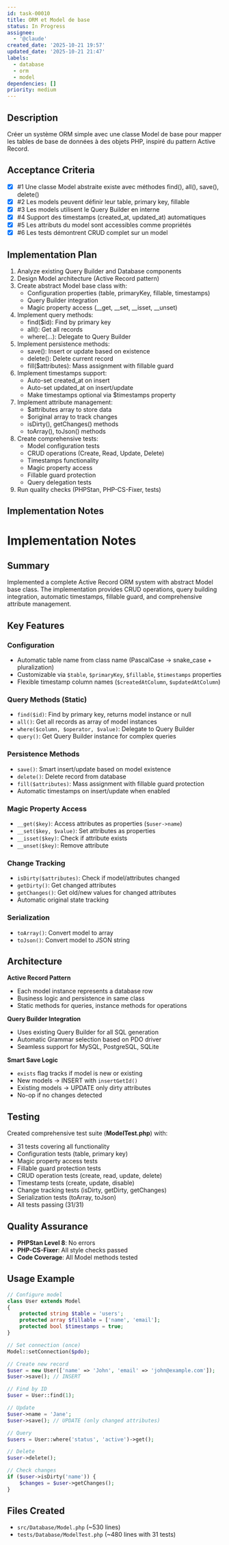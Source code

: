 ```yaml
---
id: task-00010
title: ORM et Model de base
status: In Progress
assignee:
  - '@claude'
created_date: '2025-10-21 19:57'
updated_date: '2025-10-21 21:47'
labels:
  - database
  - orm
  - model
dependencies: []
priority: medium
---
```


## Description

<!-- SECTION:DESCRIPTION:BEGIN -->
Créer un système ORM simple avec une classe Model de base pour mapper les tables de base de données à des objets PHP, inspiré du pattern Active Record.
<!-- SECTION:DESCRIPTION:END -->

## Acceptance Criteria
<!-- AC:BEGIN -->
- [x] #1 Une classe Model abstraite existe avec méthodes find(), all(), save(), delete()
- [x] #2 Les models peuvent définir leur table, primary key, fillable
- [x] #3 Les models utilisent le Query Builder en interne
- [x] #4 Support des timestamps (created_at, updated_at) automatiques
- [x] #5 Les attributs du model sont accessibles comme propriétés
- [x] #6 Les tests démontrent CRUD complet sur un model
<!-- AC:END -->

## Implementation Plan

<!-- SECTION:PLAN:BEGIN -->
1. Analyze existing Query Builder and Database components
2. Design Model architecture (Active Record pattern)
3. Create abstract Model base class with:
   - Configuration properties (table, primaryKey, fillable, timestamps)
   - Query Builder integration
   - Magic property access (__get, __set, __isset, __unset)
4. Implement query methods:
   - find($id): Find by primary key
   - all(): Get all records
   - where(...): Delegate to Query Builder
5. Implement persistence methods:
   - save(): Insert or update based on existence
   - delete(): Delete current record
   - fill($attributes): Mass assignment with fillable guard
6. Implement timestamps support:
   - Auto-set created_at on insert
   - Auto-set updated_at on insert/update
   - Make timestamps optional via $timestamps property
7. Implement attribute management:
   - $attributes array to store data
   - $original array to track changes
   - isDirty(), getChanges() methods
   - toArray(), toJson() methods
8. Create comprehensive tests:
   - Model configuration tests
   - CRUD operations (Create, Read, Update, Delete)
   - Timestamps functionality
   - Magic property access
   - Fillable guard protection
   - Query delegation tests
9. Run quality checks (PHPStan, PHP-CS-Fixer, tests)
<!-- SECTION:PLAN:END -->

## Implementation Notes

<!-- SECTION:NOTES:BEGIN -->
# Implementation Notes

## Summary
Implemented a complete Active Record ORM system with abstract Model base class. The implementation provides CRUD operations, query building integration, automatic timestamps, fillable guard, and comprehensive attribute management.

## Key Features

### Configuration
- Automatic table name from class name (PascalCase → snake_case + pluralization)
- Customizable via `$table`, `$primaryKey`, `$fillable`, `$timestamps` properties
- Flexible timestamp column names (`$createdAtColumn`, `$updatedAtColumn`)

### Query Methods (Static)
- `find($id)`: Find by primary key, returns model instance or null
- `all()`: Get all records as array of model instances
- `where($column, $operator, $value)`: Delegate to Query Builder
- `query()`: Get Query Builder instance for complex queries

### Persistence Methods
- `save()`: Smart insert/update based on model existence
- `delete()`: Delete record from database
- `fill($attributes)`: Mass assignment with fillable guard protection
- Automatic timestamps on insert/update when enabled

### Magic Property Access
- `__get($key)`: Access attributes as properties (`$user->name`)
- `__set($key, $value)`: Set attributes as properties
- `__isset($key)`: Check if attribute exists
- `__unset($key)`: Remove attribute

### Change Tracking
- `isDirty($attributes)`: Check if model/attributes changed
- `getDirty()`: Get changed attributes
- `getChanges()`: Get old/new values for changed attributes
- Automatic original state tracking

### Serialization
- `toArray()`: Convert model to array
- `toJson()`: Convert model to JSON string

## Architecture

**Active Record Pattern**
- Each model instance represents a database row
- Business logic and persistence in same class
- Static methods for queries, instance methods for operations

**Query Builder Integration**
- Uses existing Query Builder for all SQL generation
- Automatic Grammar selection based on PDO driver
- Seamless support for MySQL, PostgreSQL, SQLite

**Smart Save Logic**
- `exists` flag tracks if model is new or existing
- New models → INSERT with `insertGetId()`
- Existing models → UPDATE only dirty attributes
- No-op if no changes detected

## Testing
Created comprehensive test suite (**ModelTest.php**) with:
- 31 tests covering all functionality
- Configuration tests (table, primary key)
- Magic property access tests
- Fillable guard protection tests
- CRUD operation tests (create, read, update, delete)
- Timestamp tests (create, update, disable)
- Change tracking tests (isDirty, getDirty, getChanges)
- Serialization tests (toArray, toJson)
- All tests passing (31/31)

## Quality Assurance
- **PHPStan Level 8**: No errors
- **PHP-CS-Fixer**: All style checks passed
- **Code Coverage**: All Model methods tested

## Usage Example

```php
// Configure model
class User extends Model 
{
    protected string $table = 'users';
    protected array $fillable = ['name', 'email'];
    protected bool $timestamps = true;
}

// Set connection (once)
Model::setConnection($pdo);

// Create new record
$user = new User(['name' => 'John', 'email' => 'john@example.com']);
$user->save(); // INSERT

// Find by ID
$user = User::find(1);

// Update
$user->name = 'Jane';
$user->save(); // UPDATE (only changed attributes)

// Query
$users = User::where('status', 'active')->get();

// Delete
$user->delete();

// Check changes
if ($user->isDirty('name')) {
    $changes = $user->getChanges();
}
```

## Files Created
- `src/Database/Model.php` (~530 lines)
- `tests/Database/ModelTest.php` (~480 lines with 31 tests)
<!-- SECTION:NOTES:END -->
